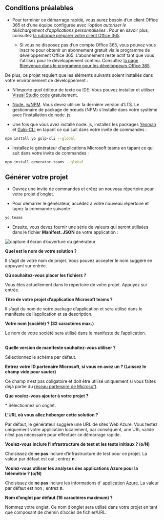 ## <a name="prerequisites"></a>Conditions préalables

- Pour terminer ce démarrage rapide, vous aurez besoin d’un client Office 365 et d’une équipe configurée avec l’option *autoriser le téléchargement d’applications personnalisées* . Pour en savoir plus, consultez [la rubrique préparer votre client Office 365](~/concepts/build-and-test/prepare-your-o365-tenant.md).

  - Si vous ne disposez pas d’un compte Office 365, vous pouvez vous inscrire pour obtenir un abonnement gratuit via le programme de développement Office 365. L’abonnement reste actif tant que vous l’utilisez pour le développement continu. Consultez [la page Bienvenue dans le programme pour les développeurs Office 365](/OfficeDev/office-dev-program-docs/docs/office-365-developer-program.md).

De plus, ce projet requiert que les éléments suivants soient installés dans votre environnement de développement :

- N’importe quel éditeur de texte ou IDE. Vous pouvez installer et utiliser [Visual Studio code](https://code.visualstudio.com/download) gratuitement.

- [Node. js/NPM](https://nodejs.org/en/). Vous devez utiliser la dernière version d’LTS. Le gestionnaire de package de nœuds (NPM) s’installe dans votre système avec l’installation de node. js.

- Une fois que vous avez installé node. js, installez les packages [Yeoman](https://yeoman.io/) et [Gulp-CLI](https://www.npmjs.com/package/gulp-cli) en tapant ce qui suit dans votre invite de commandes :

```bash
npm install yo gulp-cli --global
```

- Installez le générateur d’applications Microsoft teams en tapant ce qui suit dans votre invite de commandes :

```bash
npm install generator-teams --global
```

## <a name="generate-your-project"></a>Générer votre projet

- Ouvrez une invite de commandes et créez un nouveau répertoire pour votre projet d’onglet.

- Pour démarrer le générateur, accédez à votre nouveau répertoire et tapez la commande suivante :

```bash
yo teams
```

- Ensuite, vous devez fournir une série de valeurs qui seront utilisées dans le fichier **Manifest. JSON** de votre application :

![capture d’écran d’ouverture du générateur](/microsoftteams/platform/assets/images/tab-images/teamsTabScreenshot.PNG)

**Quel est le nom de votre solution ?**

Il s’agit de votre nom de projet. Vous pouvez accepter le nom suggéré en appuyant sur entrée.

**Où souhaitez-vous placer les fichiers ?**

Vous êtes actuellement dans le répertoire de votre projet. Appuyez sur entrée.

**Titre de votre projet d’application Microsoft teams ?**

Il s’agit du nom de votre package d’application et sera utilisé dans le manifeste de l’application et sa description.

**Votre nom (société) ? (32 caractères max.)**

Le nom de votre société sera utilisé dans le manifeste de l’application.

<br>**Quelle version de manifeste souhaitez-vous utiliser ?**

Sélectionnez le schéma par défaut.

**Entrez votre ID partenaire Microsoft, si vous en avez un ? (Laissez le champ vide pour sauter)**

Ce champ n’est pas obligatoire et doit être utilisé uniquement si vous faites déjà partie du [réseau partenaire de Microsoft](https://partner.microsoft.com).

**Que voulez-vous ajouter à votre projet ?**

&ast; Sélectionnez un onglet.

**L’URL où vous allez héberger cette solution ?**

Par défaut, le générateur suggère une URL de sites Web Azure. Vous testez uniquement votre application localement, par conséquent, une URL valide n’est pas nécessaire pour effectuer ce démarrage rapide.

**Voulez-vous inclure l’infrastructure de test et les tests initiaux ? (o/N)**

Choisissez de **ne pas** inclure d’infrastructure de test pour ce projet. La valeur par défaut est oui ; entrez **n**.

**Voulez-vous utiliser les analyses des applications Azure pour la télémétrie ? (o/N)**

Choisissez de **ne pas** inclure les informations d' [application Azure](/azure-docs/articles/azure-monitor/app/app-insights-overview.md). La valeur par défaut est non ; entrez **n**.

**Nom d’onglet par défaut (16 caractères maximum) ?**

Nommez votre onglet. Ce nom d’onglet sera utilisé dans votre projet en tant que composant de chemin d’accès de fichier/URL.
